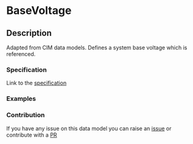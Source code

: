 # BaseVoltage

## Description 

Adapted from CIM data models. Defines a system base voltage which is referenced.
### Specification

Link to the [specification](https://smart-data-models.github.io/dataModel.EnergyCIM/BaseVoltage/doc/spec.md)
### Examples
### Contribution

 If you have any issue on this data model you can raise an [issue](https://github.com/smart-data-models/dataModel.EnergyCIM/issues)  or contribute with a [PR](https://github.com/smart-data-models/dataModel.EnergyCIM/pulls)